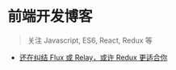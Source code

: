 前端开发博客
============

> 关注 Javascript, ES6, React, Redux 等

* [还在纠结 Flux 或 Relay，或许 Redux 更适合你](https://github.com/camsong/blog/issues/1)
